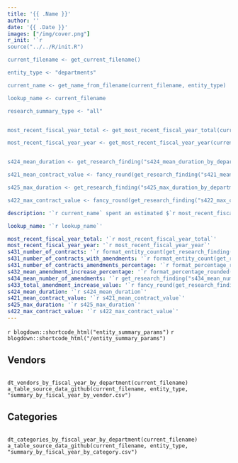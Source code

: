 ```yaml
---
title: '{{ .Name }}'
author: ''
date: '{{ .Date }}'
images: ["/img/cover.png"]
r_init: '`r 
source("../../R/init.R")

current_filename <- get_current_filename()

entity_type <- "departments"

current_name <- get_name_from_filename(current_filename, entity_type)

lookup_name <- current_filename

research_summary_type <- "all"


most_recent_fiscal_year_total <- get_most_recent_fiscal_year_total(current_filename, entity_type)

most_recent_fiscal_year_year <- get_most_recent_fiscal_year_year(current_filename, entity_type)


s424_mean_duration <- get_research_finding("s424_mean_duration_by_department", research_summary_type, "mean_years", "owner_org", lookup_name)

s421_mean_contract_value <- fancy_round(get_research_finding("s421_mean_contract_value_by_department", research_summary_type, "mean_overall_value", "owner_org", lookup_name))

s425_max_duration <- get_research_finding("s425_max_duration_by_department", research_summary_type, "max_years", "owner_org", lookup_name)

s422_max_contract_value <- fancy_round(get_research_finding("s422_max_contract_value_by_department", research_summary_type, "max_overall_value", "owner_org", lookup_name))`'

description: '`r current_name` spent an estimated $`r most_recent_fiscal_year_total` in `r most_recent_fiscal_year_year` on contracts. The average contract duration was `r s424_mean_duration` years, and the average contract value (not including contracts under $10k) was $`r s421_mean_contract_value`. The longest contract was `r s425_max_duration` years. The largest contract by value (including amendments) was $`r s422_max_contract_value`.'

lookup_name: '`r lookup_name`'

most_recent_fiscal_year_total: '`r most_recent_fiscal_year_total`'
most_recent_fiscal_year_year: '`r most_recent_fiscal_year_year`'
s431_number_of_contracts: '`r format_entity_count(get_research_finding("s431_number_of_contracts_by_department", research_summary_type, "contracts", "owner_org", lookup_name))`'
s431_number_of_contracts_with_amendments: '`r format_entity_count(get_research_finding("s431_number_of_contracts_by_department", research_summary_type, "contracts_with_amendments", "owner_org", lookup_name))`'
s431_number_of_contracts_amendments_percentage: '`r format_percentage_rounded(get_research_finding("s431_number_of_contracts_by_department", research_summary_type, "has_amendments_percentage", "owner_org", lookup_name))`'
s432_mean_amendment_increase_percentage: '`r format_percentage_rounded(get_research_finding("s432_mean_amendment_increase_percentage_by_department", research_summary_type, "mean_amendment_increase_percentage", "owner_org", lookup_name))`'
s434_mean_number_of_amendments: '`r get_research_finding("s434_mean_number_of_amendments_by_department", research_summary_type, "mean_number_of_amendments", "owner_org", lookup_name)`'
s433_total_amendment_increase_value: '`r fancy_round(get_research_finding("s433_total_amendment_increase_value_by_department", research_summary_type, "total_amendment_increase_value", "owner_org", lookup_name))`'
s424_mean_duration: '`r s424_mean_duration`'
s421_mean_contract_value: '`r s421_mean_contract_value`'
s425_max_duration: '`r s425_max_duration`'
s422_max_contract_value: '`r s422_max_contract_value`'
---
```


`r blogdown::shortcode_html("entity_summary_params")`
`r blogdown::shortcode_html("/entity_summary_params")`

## Vendors

```{r echo=FALSE, message=FALSE, warning=FALSE}

dt_vendors_by_fiscal_year_by_department(current_filename)
a_table_source_data_github(current_filename, entity_type, "summary_by_fiscal_year_by_vendor.csv")

```

## Categories

```{r echo=FALSE, message=FALSE, warning=FALSE}

dt_categories_by_fiscal_year_by_department(current_filename)
a_table_source_data_github(current_filename, entity_type, "summary_by_fiscal_year_by_category.csv")

```
